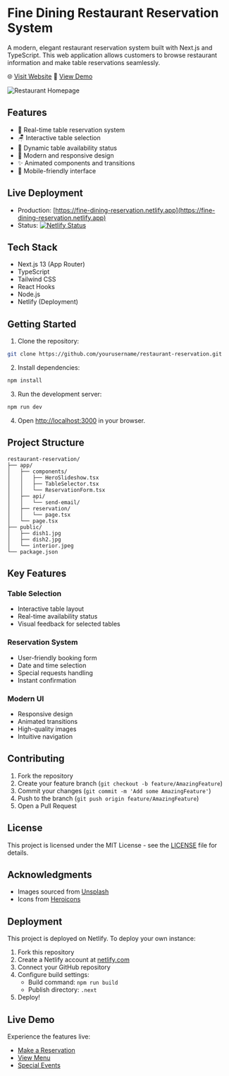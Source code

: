 # Fine Dining Restaurant Reservation System

A modern, elegant restaurant reservation system built with Next.js and TypeScript. This web application allows customers to browse restaurant information and make table reservations seamlessly.

🌐 [Visit Website](https://restaurantreservation03.netlify.app/)
📝 [View Demo](https://restaurantreservation03.netlify.app/reservation)

![Restaurant Homepage](public/interior.jpeg)

## Features

- 📅 Real-time table reservation system
- 🪑 Interactive table selection
- 💫 Dynamic table availability status
- 🎨 Modern and responsive design
- ✨ Animated components and transitions
- 📱 Mobile-friendly interface

## Live Deployment

- Production: [https://fine-dining-reservation.netlify.app](https://fine-dining-reservation.netlify.app)
- Status: [![Netlify Status](https://api.netlify.com/api/v1/badges/your-badge-id/deploy-status)](https://app.netlify.com/sites/fine-dining-reservation/deploys)

## Tech Stack

- Next.js 13 (App Router)
- TypeScript
- Tailwind CSS
- React Hooks
- Node.js
- Netlify (Deployment)

## Getting Started

1. Clone the repository:
```bash
git clone https://github.com/yourusername/restaurant-reservation.git
```

2. Install dependencies:
```bash
npm install
```

3. Run the development server:
```bash
npm run dev
```

4. Open [http://localhost:3000](http://localhost:3000) in your browser.

## Project Structure

```plaintext
restaurant-reservation/
├── app/
│   ├── components/
│   │   ├── HeroSlideshow.tsx
│   │   ├── TableSelector.tsx
│   │   └── ReservationForm.tsx
│   ├── api/
│   │   └── send-email/
│   ├── reservation/
│   │   └── page.tsx
│   └── page.tsx
├── public/
│   ├── dish1.jpg
│   ├── dish2.jpg
│   └── interior.jpeg
└── package.json
```

## Key Features

### Table Selection
- Interactive table layout
- Real-time availability status
- Visual feedback for selected tables

### Reservation System
- User-friendly booking form
- Date and time selection
- Special requests handling
- Instant confirmation

### Modern UI
- Responsive design
- Animated transitions
- High-quality images
- Intuitive navigation

## Contributing

1. Fork the repository
2. Create your feature branch (`git checkout -b feature/AmazingFeature`)
3. Commit your changes (`git commit -m 'Add some AmazingFeature'`)
4. Push to the branch (`git push origin feature/AmazingFeature`)
5. Open a Pull Request

## License

This project is licensed under the MIT License - see the [LICENSE](LICENSE) file for details.

## Acknowledgments

- Images sourced from [Unsplash](https://unsplash.com)
- Icons from [Heroicons](https://heroicons.com)

## Deployment

This project is deployed on Netlify. To deploy your own instance:

1. Fork this repository
2. Create a Netlify account at [netlify.com](https://netlify.com)
3. Connect your GitHub repository
4. Configure build settings:
   - Build command: `npm run build`
   - Publish directory: `.next`
5. Deploy!

## Live Demo

Experience the features live:
- [Make a Reservation](https://fine-dining-reservation.netlify.app/reservation)
- [View Menu](https://fine-dining-reservation.netlify.app/menu)
- [Special Events](https://fine-dining-reservation.netlify.app/events)
